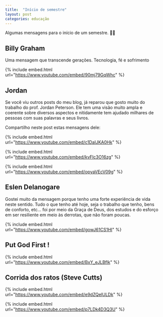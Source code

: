 ```yaml
---
title:  "Início de semestre"
layout: post
categories: educação
---
```


Algumas mensagens para o início de um semestre. 🙌🏼 


## Billy Graham  

Uma mensagem que transcende gerações. Tecnologia, fé e sofrimento

{% include embed.html url="https://www.youtube.com/embed/90mj79GqWhc" %}

## Jordan  

Se você viu outros posts do meu blog, já reparou que gosto muito do trabalho do prof. Jordan Peterson. Ele tem uma visão muito ampla e coerente sobre diversos aspectos e nitidamente tem ajudado milhares de pessoas com suas palavras e seus livros. 

Compartilho neste post estas mensagens dele: 

{% include embed.html url="https://www.youtube.com/embed/c1DaIJKA0Hk" %}

{% include embed.html url="https://www.youtube.com/embed/kvFlc3O16zg" %}

{% include embed.html url="https://www.youtube.com/embed/opyaVEcV09g" %}

## Eslen Delanogare  

Gostei muito da mensagem porque tenho uma forte experiência de vida neste sentido. Tudo o que tenho até hoje, seja o trabalho que tenho, bens de conforto, etc... foi por meio da Graça de Deus, dos estudos e do esforço em ser resiliente em meio às derrotas, que não foram poucas. 

{% include embed.html url="https://www.youtube.com/embed/gowJ61CS1HI" %}

## Put God First ! 

{% include embed.html url="https://www.youtube.com/embed/BxY_eJLBflk" %}

## Corrida dos ratos (Steve Cutts)

{% include embed.html url="https://www.youtube.com/embed/e9dZQelULDk" %}

{% include embed.html url="https://www.youtube.com/embed/p7LDk4D3Q3U" %}


